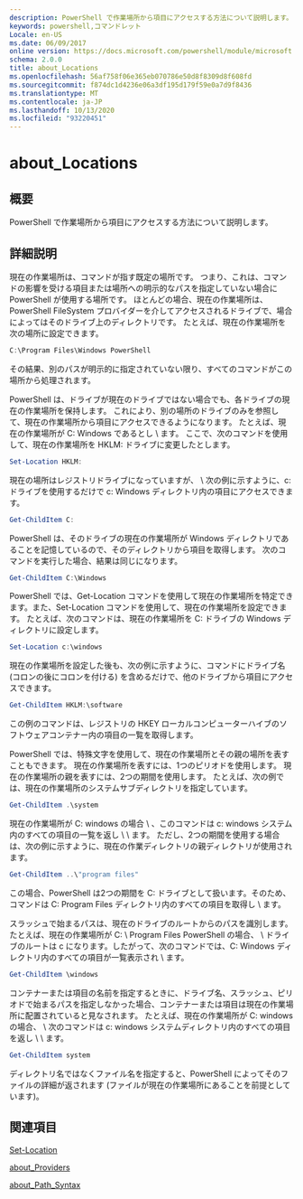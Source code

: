 ```yaml
---
description: PowerShell で作業場所から項目にアクセスする方法について説明します。
keywords: powershell,コマンドレット
Locale: en-US
ms.date: 06/09/2017
online version: https://docs.microsoft.com/powershell/module/microsoft.powershell.core/about/about_locations?view=powershell-7.1&WT.mc_id=ps-gethelp
schema: 2.0.0
title: about_Locations
ms.openlocfilehash: 56af758f06e365eb070786e50d8f8309d8f608fd
ms.sourcegitcommit: f874dc1d4236e06a3df195d179f59e0a7d9f8436
ms.translationtype: MT
ms.contentlocale: ja-JP
ms.lasthandoff: 10/13/2020
ms.locfileid: "93220451"
---
```

# <a name="about_locations"></a>about_Locations

## <a name="short-description"></a>概要
PowerShell で作業場所から項目にアクセスする方法について説明します。

## <a name="long-description"></a>詳細説明

現在の作業場所は、コマンドが指す既定の場所です。
つまり、これは、コマンドの影響を受ける項目または場所への明示的なパスを指定していない場合に PowerShell が使用する場所です。 ほとんどの場合、現在の作業場所は、PowerShell FileSystem プロバイダーを介してアクセスされるドライブで、場合によってはそのドライブ上のディレクトリです。
たとえば、現在の作業場所を次の場所に設定できます。

```powershell
C:\Program Files\Windows PowerShell
```

その結果、別のパスが明示的に指定されていない限り、すべてのコマンドがこの場所から処理されます。

PowerShell は、ドライブが現在のドライブではない場合でも、各ドライブの現在の作業場所を保持します。 これにより、別の場所のドライブのみを参照して、現在の作業場所から項目にアクセスできるようになります。
たとえば、現在の作業場所が C: Windows であるとし \\ ます。 ここで、次のコマンドを使用して、現在の作業場所を HKLM: ドライブに変更したとします。

```powershell
Set-Location HKLM:
```

現在の場所はレジストリドライブになっていますが、 \\ 次の例に示すように、c: ドライブを使用するだけで c: Windows ディレクトリ内の項目にアクセスできます。

```powershell
Get-ChildItem C:
```

PowerShell は、そのドライブの現在の作業場所が Windows ディレクトリであることを記憶しているので、そのディレクトリから項目を取得します。 次のコマンドを実行した場合、結果は同じになります。

```powershell
Get-ChildItem C:\Windows
```

PowerShell では、Get-Location コマンドを使用して現在の作業場所を特定できます。また、Set-Location コマンドを使用して、現在の作業場所を設定できます。 たとえば、次のコマンドは、現在の作業場所を C: ドライブの Windows ディレクトリに設定します。

```powershell
Set-Location c:\windows
```

現在の作業場所を設定した後も、次の例に示すように、コマンドにドライブ名 (コロンの後にコロンを付ける) を含めるだけで、他のドライブから項目にアクセスできます。

```powershell
Get-ChildItem HKLM:\software
```

この例のコマンドは、レジストリの HKEY ローカルコンピューターハイブのソフトウェアコンテナー内の項目の一覧を取得します。

PowerShell では、特殊文字を使用して、現在の作業場所とその親の場所を表すこともできます。 現在の作業場所を表すには、1つのピリオドを使用します。 現在の作業場所の親を表すには、2つの期間を使用します。 たとえば、次の例では、現在の作業場所のシステムサブディレクトリを指定しています。

```powershell
Get-ChildItem .\system
```

現在の作業場所が C: windows の場合 \\ 、このコマンドは c: windows システム内のすべての項目の一覧を返し \\ \\ ます。 ただし、2つの期間を使用する場合は、次の例に示すように、現在の作業ディレクトリの親ディレクトリが使用されます。

```powershell
Get-ChildItem ..\"program files"
```

この場合、PowerShell は2つの期間を C: ドライブとして扱います。そのため、コマンドは C: Program Files ディレクトリ内のすべての項目を取得し \\ ます。

スラッシュで始まるパスは、現在のドライブのルートからのパスを識別します。 たとえば、現在の作業場所が C: \\ Program Files PowerShell の場合、 \\ ドライブのルートは c になります。したがって、次のコマンドでは、C: Windows ディレクトリ内のすべての項目が一覧表示され \\ ます。

```powershell
Get-ChildItem \windows
```

コンテナーまたは項目の名前を指定するときに、ドライブ名、スラッシュ、ピリオドで始まるパスを指定しなかった場合、コンテナーまたは項目は現在の作業場所に配置されていると見なされます。 たとえば、現在の作業場所が C: windows の場合、 \\ 次のコマンドは c: windows システムディレクトリ内のすべての項目を返し \\ \\ ます。

```powershell
Get-ChildItem system
```

ディレクトリ名ではなくファイル名を指定すると、PowerShell によってそのファイルの詳細が返されます (ファイルが現在の作業場所にあることを前提としています)。

## <a name="see-also"></a>関連項目

[Set-Location](xref:Microsoft.PowerShell.Management.Set-Location)

[about_Providers](about_Providers.md)

[about_Path_Syntax](about_Path_Syntax.md)

